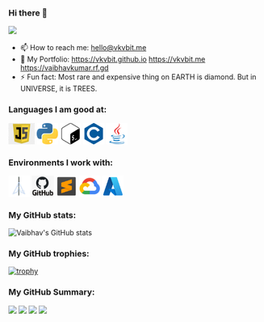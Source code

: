 ### Hi there 👋

![](https://github-profile-summary-cards.vercel.app/api/cards/profile-details?username=vkvbit&theme=vue)

- 📫 How to reach me: hello@vkvbit.me
- 🔗 My Portfolio: https://vkvbit.github.io https://vkvbit.me https://vaibhavkumar.rf.gd
- ⚡ Fun fact: Most rare and expensive thing on EARTH is diamond. But in UNIVERSE, it is TREES.


### Languages I am good at:

<code><a href="https://en.wikipedia.org/wiki/JavaScript"><img alt="JavaScript" title="JavaScript" src="./cdn/img/js.png" height="42"></a></code>
<code><a href="https://www.python.org/"><img alt="Python" title="Python" src="./cdn/img/python.png" height="42"></a></code>
<code><a href="https://www.gnu.org/software/bash/"><img alt="Bash" title="Bash" src="./cdn/img/bash.png" height="42"></a></code>
<code><a href="https://en.wikipedia.org/wiki/C_(programming_language)"><img alt="C" title="C" src="./cdn/img/c.png" height="42"></a></code>
<code><a href="https://www.java.com/"><img alt="Java" title="Java" src="./cdn/img/java.png" height="42"></a></code>




### Environments I work with:

<code><a href="https://blackarch.org/"><img alt="BlackArch Linux" title="BlackArch Linux" src="./cdn/img/blackarch.png" height="42"></a></code>
<code><a href="https://github.com/"><img alt="GitHub" title="Github" src="./cdn/img/github.png" height="42"></a></code>
<code><a href="https://www.sublimetext.com/"><img alt="Sublime Text Editor" title="Sublime Text Editor" src="./cdn/img/sublime.png" height="42"></a></code>
<code><a href="https://cloud.google.com/"><img alt="Google Cloud" title="Google Cloud" src="./cdn/img/gcloud.png" height="42"></a></code>
<code><a href="https://azure.microsoft.com/en-in/"><img alt="Microsoft Azure" title="Microsoft Azure" src="./cdn/img/azure.png" height="42"></a></code>


### My GitHub stats:

![Vaibhav's GitHub stats](https://github-readme-stats.vercel.app/api?username=vkvbit&show_icons=true&theme=radical)

### My GitHub trophies:
[![trophy](https://github-profile-trophy.vercel.app/?username=vkvbit&theme=onedark&row=1)](https://github.com/vkvbit/github-profile-trophy)

### My GitHub Summary:

![](http://github-profile-summary-cards.vercel.app/api/cards/repos-per-language?username=vkvbit&theme=monokai)
![](http://github-profile-summary-cards.vercel.app/api/cards/most-commit-language?username=vkvbit&theme=monokai)
![](http://github-profile-summary-cards.vercel.app/api/cards/stats?username=vkvbit&theme=monokai)
![](http://github-profile-summary-cards.vercel.app/api/cards/productive-time?username=vkvbit&theme=monokai&utcOffset=5)
